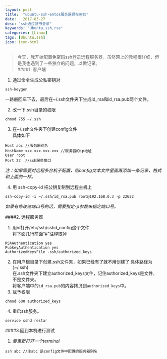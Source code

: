 ```yaml
---
layout: post
title:  "ubuntu-ssh-entos服务器保存密码"
date:   2017-03-27
desc: "ssh通过证书登录"
keywords: "Ubuntu,ssh,rsa"
categories: [Linux]
tags: [Ubuntu,ssh]
icon: icon-html
---
```




>今天，我开始配置免密码ssh登录远程服务器，虽然网上的教程很详细，但是我也遇到了一些独立的问题，以做记录。  
####1. 客户端    
1.  通过命令生成公私密钥对  
```terminal
ssh-keygen     
``` 
一路敲回车下去，最后在~/.ssh文件夹下生成id_rsa和id_rsa.pub两个文件。  

2. 改一下.ssh目录的权限  
```terminal
chmod 755 ~/.ssh
```
	
3. 在~/.ssh文件夹下创建config文件  
具体如下  

```terminal
Host abc //服务器别名 
HostName xxx.xxx.xxx.xxx //服务器的ip地址 
User root   
Port 22  //ssh服务端口   
```
_注：如果需要对远程多台机子配置，则config文本文件里面再添加一条记录，格式
和上面的一样。_  

4. 用 ssh-copy-id 把公钥复制到远程主机上  
```terminal
ssh-copy-id -i ~/.ssh/id_rsa.pub root@192.168.0.3 -p 22622
```

_如果有修改过端口号的话，需要指定-p参数来指定端口号。_  

####2. 远程服务器
1. 用vi打开/etc/ssh/sshd_config这个文件   
将下面几行前面“#”注释取掉   
```termianl  
RSAAuthentication yes 
PubkeyAuthentication yes 
AuthorizedKeysFile .ssh/authorized_keys 
```
2. 在用户根目录下创建.ssh文件夹，如果已经有了就不用创建了.具体路径为(~/.ssh)   
在.ssh文件夹下建立authorized_keys文件，记住authorized_keys是文件，不是文件夹。  
将客户端中的`id_rsa.pub`的内容拷贝到`authorized_keys`中。
3. 赋予权限  

```termianl  
chmod 600 authorized_keys
```
		
4. 重启ssh服务。  

```termianl  
service sshd restar
```
		
####3.回到本机进行测试

1. _要重新打开一个terminal_  


```terminal  
ssh abc //注abc 是config文件中配置的服务器别名
```













